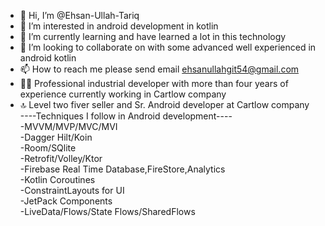 
- 👋 Hi, I’m @Ehsan-Ullah-Tariq
- 👀 I’m interested in android development in kotlin
- 🌱 I’m currently learning and have learned a lot in this technology
- 💞️ I’m looking to collaborate on with some advanced well experienced in android kotlin
- 📫 How to reach me please send email ehsanullahgit54@gmail.com
- ✍🏽 Professional industrial developer with more than four years of experience currently working in Cartlow company
- 🔝 Level two fiver seller and Sr. Android developer at Cartlow company<br />
----Techniques I follow in Android development----<br />
-MVVM/MVP/MVC/MVI<br />
-Dagger Hilt/Koin<br />
-Room/SQlite<br />
-Retrofit/Volley/Ktor<br />
-Firebase Real Time Database,FireStore,Analytics<br />
-Kotlin Coroutines<br />
-ConstraintLayouts for UI<br />
-JetPack Components <br />
-LiveData/Flows/State Flows/SharedFlows<br />
